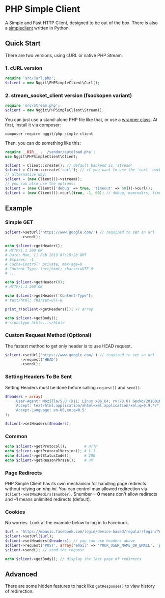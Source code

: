 # PHP Simple Client
A Simple and Fast HTTP Client, designed to be out of the box. There is also a [simpleclient](https://github.com/nggit/simpleclient) written in Python.
## Quick Start
There are two versions, using cURL or native PHP Stream.
### 1. cURL version
```php
require 'src/Curl.php';
$client = new Nggit\PHPSimpleClient\Curl();
```
### 2. stream_socket_client version (fsockopen variant)
```php
require 'src/Stream.php';
$client = new Nggit\PHPSimpleClient\Stream();
```
You can just use a stand-alone PHP file like that, or use a [wrapper class](src/Client.php). At first, install it via composer:
```
composer require nggit/php-simple-client
```
Then, you can do something like this:
```php
require __DIR__ . '/vendor/autoload.php';
use Nggit\PHPSimpleClient\Client;

$client = Client::create(); // default backend is 'stream'
$client = Client::create('curl'); // if you want to use the 'curl' backend
// alternative way:
$client = (new Client())->stream();
// you can also use the options:
$client = (new Client(['debug' => true, 'timeout' => 60]))->curl();
$client = (new Client())->curl(true, -1, 60); // debug, maxredirs, timeout
```
## Example
### Simple GET
```php
$client->setUrl('https://www.google.com/') // required to set an url
       ->send();

echo $client->getHeader();
# HTTP/1.1 200 OK
# Date: Mon, 11 Feb 2019 07:18:28 GMT
# Expires: -1
# Cache-Control: private, max-age=0
# Content-Type: text/html; charset=UTF-8
# ...

echo $client->getHeader(0);
# HTTP/1.1 200 OK

echo $client->getHeader('Content-Type');
# text/html; charset=UTF-8

print_r($client->getHeaders()); // array

echo $client->getBody();
# <!doctype html>...</html>
```
### Custom Request Method (Optional)
The fastest method to get only header is to use HEAD request.
```php
$client->setUrl('https://www.google.com/') // required to set an url
       ->request('HEAD')
       ->send();
```
### Setting Headers To Be Sent
Setting Headers must be done before calling `request()` and `send()`.
```php
$headers = array(
    'User-Agent: Mozilla/5.0 (X11; Linux x86_64; rv:78.0) Gecko/20100101 Firefox/78.0',
    'Accept: text/html,application/xhtml+xml,application/xml;q=0.9,*/*;q=0.8',
    'Accept-Language: en-US,en;q=0.5'
);

$client->setHeaders($headers);
```
### Common
```php
echo $client->getProtocol();        # HTTP
echo $client->getProtocolVersion(); # 1.1
echo $client->getStatusCode();      # 200
echo $client->getReasonPhrase();    # OK
```
### Page Redirects
PHP Simple Client has its own mechanism for handling page redirects without relying on *php.ini*.
You can control max allowed redirection via `$client->setMaxRedirs($number)`.
$number = **0** means don't allow redirects and **-1** means unlimited redirects (default).
### Cookies
No worries. Look at the example below to log in to Facebook.
```php
$url = 'https://mbasic.facebook.com/login/device-based/regular/login/?next=https%3A%2F%2Fmbasic.facebook.com%2Fmessages';
$client->setUrl($url);
$client->setHeaders($headers); // you can use headers above
$client->request('POST', array('email' => 'YOUR_USER_NAME_OR_EMAIL', 'pass' => 'YOUR_PASSWORD'));
$client->send(); // send the request

echo $client->getBody(); // display the last page of redirects
```
## Advanced
There are some hidden features to hack like `getResponse()` to view history of redirection.
